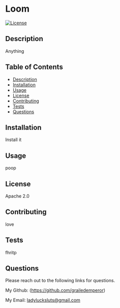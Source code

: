 # Loom
[![License](https://img.shields.io/badge/License-Apache%202.0-blue.svg)](https://opensource.org/licenses/Apache-2.0)

## Description

Anything

## Table of Contents 

- [Description](##-Description)
- [Installation](##-Installation)
- [Usage](##-Usage)
- [License](##-License)
- [Contributing](##-Contributing)
- [Tests](##-Tests)
- [Questions](##-Questions)

## Installation

Install it

## Usage

poop

## License

Apache 2.0

## Contributing

love

## Tests

fhritp

## Questions

Please reach out to the following links for questions. 

My Github: (https://github.com/grailedemperor)

My Email: ladylucksluts@gmail.com